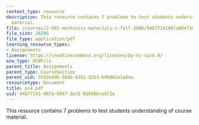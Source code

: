 ```yaml
---
content_type: resource
description: This resource contains 7 problems to test students understanding of course
  material.
file: /courses/2-001-mechanics-materials-i-fall-2006/94b77141987a89473ec502698bceb72e_ps4.pdf
file_size: 28296
file_type: application/pdf
learning_resource_types:
- Assignments
license: https://creativecommons.org/licenses/by-nc-sa/4.0/
ocw_type: OCWFile
parent_title: Assignments
parent_type: CourseSection
parent_uid: 3fd2eddb-56db-4352-d2b3-b96862a1a6ea
resourcetype: Document
title: ps4.pdf
uid: 94b77141-987a-8947-3ec5-02698bceb72e
---
```

This resource contains 7 problems to test students understanding of course material.